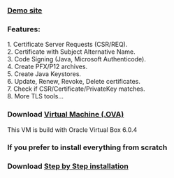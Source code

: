 <h3><a href="https://ca.liquabit.com/">Demo site</a></h3>

<h3>Features:</h3> 
1. Certificate Server Requests (CSR/REQ).<br />
2. Certificate with Subject Alternative Name.<br />
3. Code Signing (Java, Microsoft Authenticode).<br />
4. Create PFX/P12 archives.<br />
5. Create Java Keystores.<br />
6. Update, Renew, Revoke, Delete certificates.<br />
7. Check if CSR/Certificate/PrivateKey matches.<br />
8. More TLS tools...

<h3>Download <a href="https://mega.nz/#!GMZSSCDD">Virtual Machine (.OVA)</a></h3>
<p>This VM is build with Oracle Virtual Box 6.0.4</p>

<h3>If you prefer to install everything from scratch</h3>
<h3>Download <a href="https://liquabit.com/get/insallation.pdf">Step by Step installation</a></h3>
